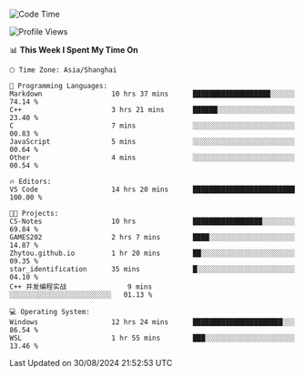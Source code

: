 <!--START_SECTION:waka-->
![Code Time](http://img.shields.io/badge/Code%20Time-1%2C937%20hrs%201%20min-blue)

![Profile Views](http://img.shields.io/badge/Profile%20Views-5-blue)

📊 **This Week I Spent My Time On** 

```text
🕑︎ Time Zone: Asia/Shanghai

💬 Programming Languages: 
Markdown                 10 hrs 37 mins      ███████████████████░░░░░░   74.14 % 
C++                      3 hrs 21 mins       ██████░░░░░░░░░░░░░░░░░░░   23.40 % 
C                        7 mins              ░░░░░░░░░░░░░░░░░░░░░░░░░   00.83 % 
JavaScript               5 mins              ░░░░░░░░░░░░░░░░░░░░░░░░░   00.64 % 
Other                    4 mins              ░░░░░░░░░░░░░░░░░░░░░░░░░   00.54 % 

🔥 Editors: 
VS Code                  14 hrs 20 mins      █████████████████████████   100.00 % 

🐱‍💻 Projects: 
CS-Notes                 10 hrs              █████████████████░░░░░░░░   69.84 % 
GAMES202                 2 hrs 7 mins        ████░░░░░░░░░░░░░░░░░░░░░   14.87 % 
Zhytou.github.io         1 hr 20 mins        ██░░░░░░░░░░░░░░░░░░░░░░░   09.35 % 
star_identification      35 mins             █░░░░░░░░░░░░░░░░░░░░░░░░   04.10 % 
C++ 并发编程实战               9 mins              ░░░░░░░░░░░░░░░░░░░░░░░░░   01.13 % 

💻 Operating System: 
Windows                  12 hrs 24 mins      ██████████████████████░░░   86.54 % 
WSL                      1 hr 55 mins        ███░░░░░░░░░░░░░░░░░░░░░░   13.46 % 
```


 Last Updated on 30/08/2024 21:52:53 UTC
<!--END_SECTION:waka-->